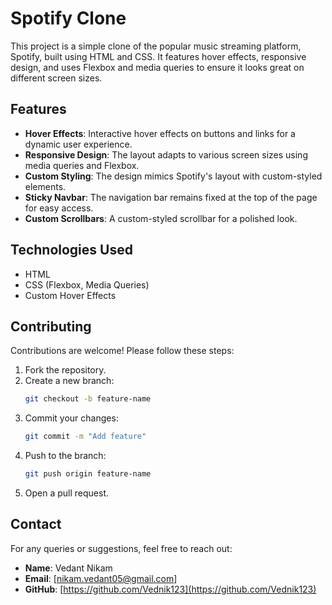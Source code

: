 # Spotify Clone

This project is a simple clone of the popular music streaming platform, Spotify, built using HTML and CSS. It features hover effects, responsive design, and uses Flexbox and media queries to ensure it looks great on different screen sizes.

## Features

- **Hover Effects**: Interactive hover effects on buttons and links for a dynamic user experience.
- **Responsive Design**: The layout adapts to various screen sizes using media queries and Flexbox.
- **Custom Styling**: The design mimics Spotify's layout with custom-styled elements.
- **Sticky Navbar**: The navigation bar remains fixed at the top of the page for easy access.
- **Custom Scrollbars**: A custom-styled scrollbar for a polished look.

## Technologies Used

- HTML
- CSS (Flexbox, Media Queries)
- Custom Hover Effects

## Contributing
Contributions are welcome! Please follow these steps:
1. Fork the repository.
2. Create a new branch:
   ```bash
   git checkout -b feature-name
   ```
3. Commit your changes:
   ```bash
   git commit -m "Add feature"
   ```
4. Push to the branch:
   ```bash
   git push origin feature-name
   ```
5. Open a pull request.

## Contact
For any queries or suggestions, feel free to reach out:
- **Name**: Vedant Nikam
- **Email**: [nikam.vedant05@gmail.com]
- **GitHub**: [https://github.com/Vednik123](https://github.com/Vednik123)
 
